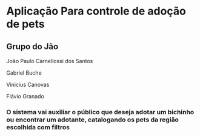 <h1 strong>Aplicação Para controle de adoção de pets</h1>
<p></p>
<h2 strong>Grupo do Jão</h2>
<p>João Paulo Carnellossi dos Santos</p>
<p>Gabriel Buche</p>
<p>Vinicius Canovas</p>
<p>Flávio Granado</p>
<p></p>
<h3 strong>O sistema vai auxiliar o público que deseja adotar um bichinho ou encontrar um adotante, catalogando os pets da região escolhida com filtros</h3>
